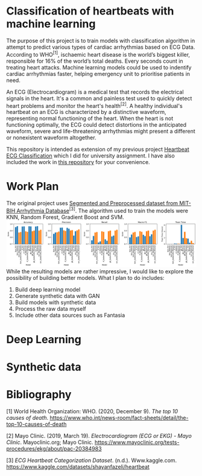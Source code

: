 # Classification of heartbeats with machine learning

The purpose of this project is to train models with classification algorithm in attempt to predict various types of cardiac arrhythmias based on ECG Data. According to WHO<sup>[1]</sup>, ischaemic heart disease is the world’s biggest killer, responsible for 16% of the world’s total deaths. Every seconds count in treating heart attacks. Machine learning models could be used to indentify cardiac arrhythmias faster, helping emergency unit to prioritise patients in need.

An ECG (Electrocardiogram) is a medical test that records the electrical signals in the heart. It's a common and painless test used to quickly detect heart problems and monitor the heart's health<sup>[2]</sup>. A healthy individual's heartbeat on an ECG is characterized by a distinctive waveform, representing normal functioning of the heart. When the heart is not functioning optimally, the ECG could detect distortions in the anticipated waveform, severe and life-threatening arrhythmias might present a different or nonexistent waveform altogether.

This repository is intended as extension of my previous project [Heartbeat ECG Classification](https://github.com/Chiuchiyin/Heartbeat-ECG-Classification) which I did for university assignment. I have also included the work in [this repository](https://github.com/Chiuchiyin/Classification-of-heartbeats-with-machine-learning/tree/main/00-Original-work) for your convenience.

# Work Plan
The original project uses [Segmented and Preprocessed dataset from MIT-BIH Arrhythmia Database](https://www.kaggle.com/datasets/shayanfazeli/heartbeat/data?select=mitbih_test.csv)<sup>[3]</sup>. The algorithm used to train the models were KNN, Random Forest, Gradient Boost and SVM. 
![The resulting models from earlier work](/img/original_model_metrics.png "Model Metrics")
While the resulting models are rather impressive, I would like to explore the possibility of building better models. What I plan to do includes:
1. Build deep learning model
2. Generate synthetic data with GAN
3. Build models with synthetic data
4. Process the raw data myself
5. Include other data sources such as Fantasia

# Deep Learning

# Synthetic data

# Bibliography

[1] World Health Organization: WHO. (2020, December 9). *The top 10 causes of death*. https://www.who.int/news-room/fact-sheets/detail/the-top-10-causes-of-death

‌[2] Mayo Clinic. (2019, March 19). *Electrocardiogram (ECG or EKG) - Mayo Clinic*. Mayoclinic.org; Mayo Clinic. https://www.mayoclinic.org/tests-procedures/ekg/about/pac-20384983

[3] *ECG Heartbeat Categorization Dataset*. (n.d.). Www.kaggle.com. https://www.kaggle.com/datasets/shayanfazeli/heartbeat
